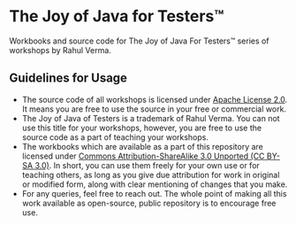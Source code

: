 # The Joy of Java for Testers&trade;
Workbooks and source code for The Joy of Java For Testers&trade; series of workshops by Rahul Verma.

## Guidelines for Usage
  - The source code of all workshops is licensed under [Apache License 2.0](https://www.apache.org/licenses/LICENSE-2.0). It means you are free to use the source in your free or commercial work.
  - The Joy of Java of Testers is a trademark of Rahul Verma. You can not use this title for your workshops, however, you are free to use the source code as a part of teaching your workshops.
  - The workbooks which are available as a part of this repository are licensed under [Commons Attribution-ShareAlike 3.0 Unported (CC BY-SA 3.0)](https://creativecommons.org/licenses/by-sa/3.0/). In short, you can use them freely for your own use or for teaching others, as long as you give due attribution for work in original or modified form, along with clear mentioning of changes that you make.
  - For any queries, feel free to reach out. The whole point of making all this work available as open-source, public repository is to encourage free use.
